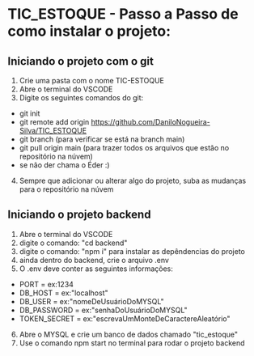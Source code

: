 # TIC_ESTOQUE - Passo a Passo de como instalar o projeto:

## Iniciando o projeto com o git

1) Crie uma pasta com o nome TIC-ESTOQUE
2) Abre o terminal do VSCODE
3) Digite os seguintes comandos do git:
  - git init
  - git remote add origin https://github.com/DaniloNogueira-Silva/TIC_ESTOQUE
  - git branch (para verificar se está na branch main)
  - git pull origin main (para trazer todos os arquivos que estão no repositório na núvem)
  - se não der chama o Éder :)
4) Sempre que adicionar ou alterar algo do projeto, suba as mudanças para o repositório na núvem

## Iniciando o projeto backend

1) Abre o terminal do VSCODE
2) digite o comando: "cd backend"
3) digite o comando: "npm i" para instalar as depêndencias do projeto
4) ainda dentro do backend, crie o arquivo .env
5) O .env deve conter as seguintes informações:
  - PORT = ex:1234
  - DB_HOST = ex:"localhost"
  - DB_USER = ex:"nomeDeUsuárioDoMYSQL"
  - DB_PASSWORD =  ex:"senhaDoUsuárioDoMYSQL"
  - TOKEN_SECRET = ex:"escrevaUmMonteDeCaractereAleatório"
6) Abre o MYSQL e crie um banco de dados chamado "tic_estoque"
7) Use o comando npm start no terminal para rodar o projeto backend
